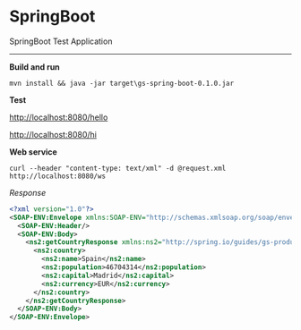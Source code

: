 # SpringBoot
SpringBoot Test Application

***

**Build and run** 

`mvn install && java -jar target\gs-spring-boot-0.1.0.jar`


**Test** 

[http://localhost:8080/hello](http://localhost:8080/hello)

[http://localhost:8080/hi](http://localhost:8080/hi)


**Web service**

`curl --header "content-type: text/xml" -d @request.xml http://localhost:8080/ws`

_Response_

```xml
<?xml version="1.0"?>
<SOAP-ENV:Envelope xmlns:SOAP-ENV="http://schemas.xmlsoap.org/soap/envelope/">
  <SOAP-ENV:Header/>
  <SOAP-ENV:Body>
    <ns2:getCountryResponse xmlns:ns2="http://spring.io/guides/gs-producing-web-service">
      <ns2:country>
        <ns2:name>Spain</ns2:name>
        <ns2:population>46704314</ns2:population>
        <ns2:capital>Madrid</ns2:capital>
        <ns2:currency>EUR</ns2:currency>
      </ns2:country>
    </ns2:getCountryResponse>
  </SOAP-ENV:Body>
</SOAP-ENV:Envelope>
```